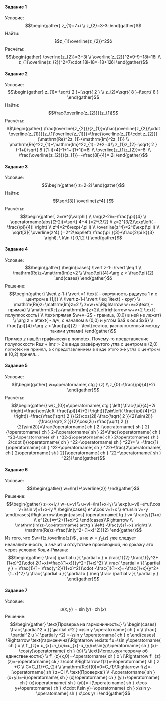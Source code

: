 ﻿#### Задание 1
Условие:
$$\begin{gather}
z_{1}=7+i  \\ 
z_{2}=3-3i
\end{gather}$$
Найти:
 $$z_{1}\overline{z_{2}}^2$$ 
Расчёты:
$$\begin{gather}
\overline{z_{2}}=3+3i  \\ 
\overline{z_{2}}^2=9-9+18i=18i  \\ 
z_{1}\overline{z_{2}}^2=7\cdot 18i-18=-18+126i
\end{gather}$$
#### Задание 2
Условие:
$$\begin{gather}
z_{1}=-\sqrt{ 2 }+i\sqrt{ 2 }  \\ 
z_{2}=\sqrt{ 8 }-i\sqrt{ 8 }
\end{gather}$$
Найти:
 $$\frac{\overline{z_{2}}}{z_{1}}$$ 
Расчёты:
$$\begin{gather}
\frac{\overline{z_{2}}}{z_{1}}=\frac{\overline{z_{2}}\cdot \overline{z_{1}}}{z_{1}\overline{z_{1}}}=\frac{\overline{z_{1}\cdot z_{2}}}{\mathrm{Re}^2z_{1}+\mathrm{Im}^2z_{1}}  \\ 
\mathrm{Re}^2z_{1}+\mathrm{Im}^2z_{1}=2+2=4  \\ 
z_{1}z_{2}=\sqrt{ 2 }(-1+i)\sqrt{ 8 }(1-i)=4(-1+1+i(1+1))=8i  \\ 
\overline{z_{1}z_{2}}=-8i  \\ 
\frac{\overline{z_{2}}}{z_{1}}=-\frac{8i}{4}=-2i
\end{gather}$$
#### Задание 3
Условие:
$$\begin{gather}
z=2-2i
\end{gather}$$
Найти:
 $$\sqrt[3]{ \overline{z^4}  }$$ 
Расчёты:
$$\begin{gather}
z=re^{i\varphi}  \\ 
\arg(2-2i)=-\frac{\pi}{4}  \\ 
\operatorname{abs}(2-2i)=\sqrt{ 4+4 }=2^{3/2} \\ 
z=2^{3/2}\exp\left( -\frac{\pi}{4}i \right)  \\ 
z^4=2^6\exp(-\pi i)  \\ 
\overline{z^4}=2^6\exp(\pi i)  \\ 
\sqrt[3]{ \overline{z^4}  }=2^2\exp\left( \frac{\pi i}{3}+\frac{2\pi k}{3} \right), \ k\in \{ 0,1,2 \}
\end{gather}$$
#### Задание 4
Условие:
$$\begin{gather}
\begin{cases}
\lvert z-1-i \rvert \leq 1  \\ 
\mathrm{Re}z+\mathrm{Im}z>2  \\ 
\frac{\pi}{4}<\arg z < \frac{\pi}{2}
\end{cases}
\end{gather}$$
Решение:
$$\begin{gather}
\lvert z-1-i \rvert =1 \text{ - окружность радиуса 1 и с центром в (1,i)}  \\ 
\lvert z-1-i \rvert \leq 1\text{ - круг}  \\ 
\mathrm{Re}z+\mathrm{Im}z=2  \\ 
z=w+vi\Rightarrow w+v=2\text{ - прямая}  \\ 
\mathrm{Re}z+\mathrm{Im}z>2\Leftrightarrow w+v>2 \text{ - полуплоскость}  \\  
\text{прямая  $w+v=2$  - граница, (0,0) в ней не лежит}  \\ 
\arg z = a\text{ - луч, с началом в  (0,0) и углом $a$ к оси $x$} \\ 
\frac{\pi}{4}<\arg z < \frac{\pi}{2} - \text{сектор, расположенный между такими углами}
\end{gather}$$
Пример $z$ нашёл графически в nomotex. Почему-то представление полулоскости  $\mathrm{Re}z+\mathrm{Im}z>2$  в виде развёрнутого угла с центром в (2,0) nomotex не принял, а с представлением в виде этого же угла с центром в (0,2) принял...
#### Задание 5
Условие:
$$\begin{gather}
w=\operatorname{ ctg } (z)  \\ 
z_{0}=\frac{\pi}{4}+2i
\end{gather}$$
Расчёты:
$$\begin{gather}
w(z_{0})=\operatorname{ ctg } \left( \frac{\pi}{4}+2i \right)=\frac{\cos\left( \frac{\pi}{4}+2i \right)}{\sin\left( \frac{\pi}{4}+2i \right)}=\frac{\frac{\sqrt{ 2 }}{2}\cos(2i)-\frac{\sqrt{ 2 }}{2}\sin(2i)}{\frac{\sqrt{ 2 }}{2}\cos(2i)+\frac{\sqrt{ 2 }}{2}\sin(2i)}=\frac{\operatorname{ ch } 2-i\operatorname{ sh } 2}{\operatorname{ ch } 2+i\operatorname{ sh } 2}=\frac{\operatorname{ ch } ^22-\operatorname{ sh } ^22-2\operatorname{ ch } 2\operatorname{ sh } 2\cdot i}{\operatorname{ ch } ^22+\operatorname{ sh } ^22}=  \\ 
=\frac{1}{\operatorname{ ch } ^22+\operatorname{ sh } ^22}-\frac{2\operatorname{ ch } 2\operatorname{ sh } 2}{\operatorname{ ch } ^22+\operatorname{ sh } ^22}i
\end{gather}$$
#### Задание 6
Условие:
$$\begin{gather}
w=\ln(1+\overline{z})
\end{gather}$$
Решение:
$$\begin{gather}
z=x+iy,\ w=u+vi  \\ 
u+vi=\ln(1+x-iy)  \\ 
\exp(u+vi)=e^u(\cos v+i\sin v)=1+x-iy  \\ 
\begin{cases}
e^u\cos v=1+x  \\ 
e^u\sin v=-y
\end{cases}\Rightarrow \begin{cases}
\operatorname{ tg } v=-\frac{y}{1+x}  \\ 
e^{2u}=y^2+(1+x)^2
\end{cases}\Rightarrow   \\ 
\mathrm{Im}z=\operatorname{ arctg } \left( -\frac{y}{1+x} \right)  \\ 
\mathrm{Re}z=\frac{\ln(y^2+(1+x)^2)}{2}
\end{gather}$$
Из того, что  $w=f(z,\overline{z})$ , а не  $w=f_{2}(z)$  уже следует неаналитичность, а значит и отсутствие производной, но докажу это через условие Коши-Римана:
$$\begin{gather}
\frac{ \partial u }{ \partial x } = \frac{1}{2} \frac{1}{y^2+(1+x)^2}\cdot 2(1+x)=\frac{{1+x}}{y^2+(1+x)^2}  \\ 
\frac{ \partial v }{ \partial y } = \frac{1}{1+ \frac{y^2}{(1+x)^2}}\cdot -\frac{1}{1+x}=-\frac{1+x}{y^2+(1+x)^2}  \\ 
\frac{ \partial u }{ \partial x } \neq \frac{ \partial v }{ \partial y } 
\end{gather}$$
#### Задание 7
Условие:
 $$u(x,y)=\sin(y)\cdot \operatorname{ ch } (x)$$ 
Решение:
$$\begin{gather}
\text{Проверка на гармоничность:}  \\ 
\begin{cases}
\frac{ \partial^2 u }{ \partial x^2 } =\sin y \operatorname{ ch } x  \\ 
\frac{ \partial^2 u }{ \partial y ^2} =-\sin y \operatorname{ ch } x
\end{cases} \Rightarrow \text{гармонична}\Rightarrow \exists f:u=\sin y\operatorname{ ch } x  \\ 
f'_{z}= u_{x}+v_{x}i=u_{x}-u_{y}i=\sin(y)\operatorname{ sh } (x)-\cos(y)\operatorname{ ch } (x)i  \\ 
\text{Используя теорему об единственности:}  \\ 
f'_{z}(x,0)=-\operatorname{ ch } x \ i\Rightarrow f'_{z}(z)=-\operatorname{ ch } z\cdot i\Rightarrow f(z)=-i\operatorname{ sh } z +C  \\ 
C=C_{1}+C_{2}i  \\ 
\mathrm{Re}f(0)=0=C_{1}\Rightarrow f(z)=-i\operatorname{ sh } z+Ci \\ 
\text{Проверка:}  \\ 
-i\operatorname{ sh } (x+yi)=-i(\operatorname{ sh } (x)\operatorname{ ch } (yi)+\operatorname{ ch } (x)\operatorname{ sh } (yi))=-i(\operatorname{ sh } x\cos y+\operatorname{ ch } x\cdot i\sin y)=\operatorname{ ch } x\sin y-\operatorname{ sh } x\cos y\ i
\end{gather}$$





